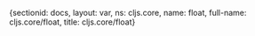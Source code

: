 {sectionid: docs, layout: var, ns: cljs.core, name: float, full-name: cljs.core/float,
  title: cljs.core/float}
